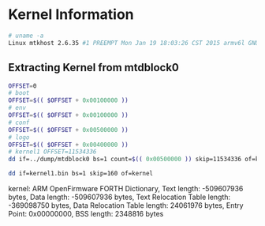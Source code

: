 # Kernel Information

``` bash
# uname -a
Linux mtkhost 2.6.35 #1 PREEMPT Mon Jan 19 18:03:26 CST 2015 armv6l GNU/Linux
```


## Extracting Kernel from mtdblock0
``` bash
OFFSET=0
# boot
OFFSET=$(( $OFFSET + 0x00100000 ))
# env
OFFSET=$(( $OFFSET + 0x00100000 ))
# conf
OFFSET=$(( $OFFSET + 0x00500000 ))
# logo
OFFSET=$(( $OFFSET + 0x00400000 ))
# kernel1 OFFSET=11534336
dd if=../dump/mtdblock0 bs=1 count=$(( 0x00500000 )) skip=11534336 of=kernel1.bin

dd if=kernel1.bin bs=1 skip=160 of=kernel

```
kernel: ARM OpenFirmware FORTH Dictionary, Text length: -509607936 bytes, Data length: -509607936 bytes, Text Relocation Table length: -369098750 bytes, Data Relocation Table length: 24061976 bytes, Entry Point: 0x00000000, BSS length: 2348816 bytes
